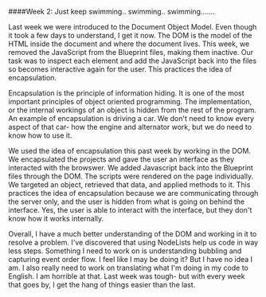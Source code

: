 ####Week 2: Just keep swimming.. swimming.. swimming.......

Last week we were introduced to the Document Object Model. Even though it took a few days to understand, I get it now. The DOM is the model of the HTML inside the document and where the document lives. This week, we removed the JavaScript from the Blueprint files, making them inactive. Our task was to inspect each element and add the JavaScript back into the files so becomes interactive again for the user. This practices the idea of encapsulation.

Encapsulation is the principle of information hiding. It is one of the most important principles of object oriented programming. The implementation, or the internal workings of an object is hidden from the rest of the program. An example of encapsulation is driving a car. We don't need to know every aspect of that car- how the engine and alternator work, but we do need to know how to use it.

We used the idea of encapsulation this past week by working in the DOM. We encapsulated the projects and gave the user an interface as they interacted with the browswer. We added Javascript back into the Blueprint files through the DOM. The scripts were rendered on the page individually. We targeted an object, retrieved that data, and applied methods to it. This practices the idea of encapsulation because we are communicating through the server only, and the user is hidden from what is going on behind the interface. Yes, the user is able to interact with the interface, but they don't know how it works internally.

Overall, I have a much better understanding of the DOM and working in it to resolve a problem. I've discovered that using NodeLists help us code in way less steps. Something I need to work on is understanding bubbling and capturing event order flow. I feel like I may be doing it? But I have no idea I am. I also really need to work on translating what I'm doing in my code to English. I am horrible at that. Last week was tough- but with every week that goes by, I get the hang of things easier than the last.
